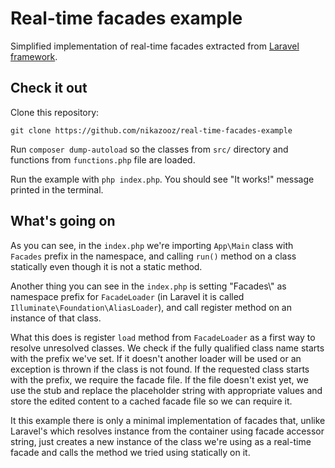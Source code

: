 # Real-time facades example

Simplified implementation of real-time facades extracted from [Laravel framework](https://laravel.com).

## Check it out

Clone this repository:
```
git clone https://github.com/nikazooz/real-time-facades-example
```

Run `composer dump-autoload` so the classes from `src/` directory and functions from `functions.php` file are loaded.

Run the example with `php index.php`. You should see "It works!" message printed in the terminal.

## What's going on

As you can see, in the `index.php` we're importing `App\Main` class with `Facades` prefix in the namespace, and calling `run()` method on a class statically even though it is not a static method.

Another thing you can see in the `index.php` is setting "Facades\\" as namespace prefix for `FacadeLoader` (in Laravel it is called `Illuminate\Foundation\AliasLoader`), and call register method on an instance of that class.

What this does is register `load` method from `FacadeLoader` as a first way to resolve unresolved classes. We check if the fully qualified class name starts with the prefix we've set. If it doesn't another loader will be used or an exception is thrown if the class is not found. If the requested class starts with the prefix, we require the facade file. If the file doesn't exist yet, we use the stub and replace the placeholder string with appropriate values and store the edited content to a cached facade file so we can require it.

It this example there is only a minimal implementation of facades that, unlike Laravel's which resolves instance from the container using facade accessor string, just creates a new instance of the class we're using as a real-time facade and calls the method we tried using statically on it.


